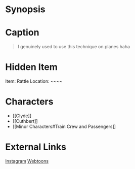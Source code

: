 # Synopsis


# Caption
> I genuinely used to use this technique on planes haha

# Hidden Item
Item: Rattle
Location: ~~~~

# Characters
* [[Clyde]]
* [[Cuthbert]]
* [[Minor Characters#Train Crew and Passengers]]

# External Links
[Instagram](https://www.instagram.com/p/CJuJAOKjN7L/?igshid=YmMyMTA2M2Y=)
[Webtoons](https://www.webtoons.com/en/challenge/twistwood-tales/67-cuthbert-the-betrousered-penguin/viewer?title_no=344740&episode_no=73)